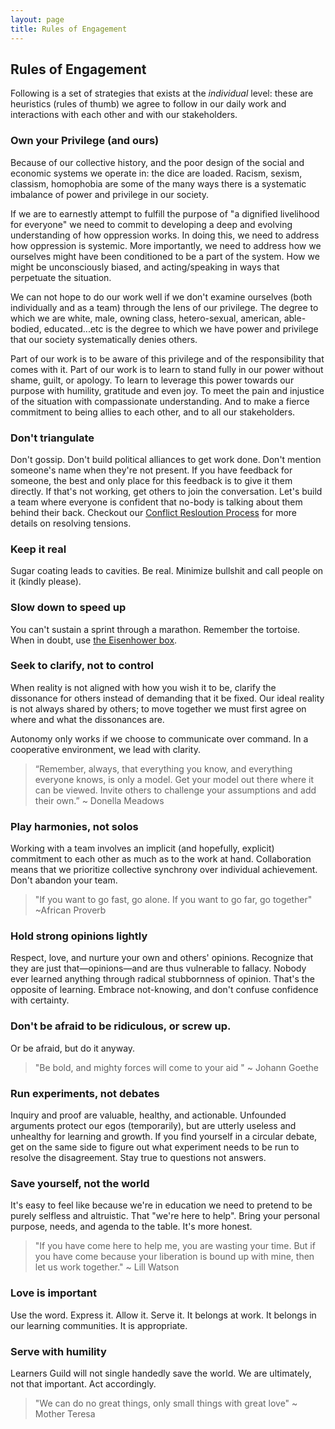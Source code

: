 ```yaml
---
layout: page
title: Rules of Engagement
---
```


## Rules of Engagement

Following is a set of strategies that exists at the _individual_ level: these are heuristics (rules of thumb) we agree to follow in our daily work and interactions with each other and with our stakeholders.

### Own your Privilege (and ours)

Because of our collective history, and the poor design of the social and economic systems we operate in: the dice are loaded. Racism, sexism, classism, homophobia are some of the many ways there is a systematic imbalance of power and privilege in our society.

If we are to earnestly attempt to fulfill the purpose of "a dignified livelihood for everyone" we need to commit to developing a deep and evolving understanding of how oppression works. In doing this, we need to address how oppression is systemic. More importantly, we need to address how we ourselves might have been conditioned to be a part of the system. How we might be unconsciously biased, and acting/speaking in ways that perpetuate the situation.

We can not hope to do our work well if we don't examine ourselves (both individually and as a team) through the lens of our privilege. The degree to which we are white, male, owning class, hetero-sexual, american, able-bodied, educated...etc is the degree to which we have power and privilege that our society systematically denies others.

Part of our work is to be aware of this privilege and of the responsibility that comes with it. Part of our work is to learn to stand fully in our power without shame, guilt, or apology. To learn to leverage this power towards our purpose with humility, gratitude and even joy. To meet the pain and injustice of the situation with compassionate understanding. And to make a fierce commitment to being allies to each other, and to all our stakeholders.

### Don't triangulate

Don't gossip. Don't build political alliances to get work done. Don't mention someone's name when they're not present. If you have feedback for someone, the best and only place for this feedback is to give it them directly. If that's not working, get others to join the conversation. Let's build a team where everyone is confident that no-body is talking about them behind their back. Checkout our [Conflict Resloution Process][conflict-process] for more details on resolving tensions.

### Keep it real

Sugar coating leads to cavities. Be real. Minimize bullshit and call people on it (kindly please).

### Slow down to speed up

You can't sustain a sprint through a marathon. Remember the tortoise. When in doubt, use [the Eisenhower box][eisenhower-box].

### Seek to clarify, not to control

When reality is not aligned with how you wish it to be, clarify the dissonance for others instead of demanding that it be fixed. Our ideal reality is not always shared by others; to move together we must first agree on where and what the dissonances are.

Autonomy only works if we choose to communicate over command. In a cooperative environment, we lead with clarity.

> “Remember, always, that everything you know, and everything everyone knows, is only a model. Get your model out there where it can be viewed. Invite others to challenge your assumptions and add their own.” ~ Donella Meadows

### Play harmonies, not solos

Working with a team involves an implicit (and hopefully, explicit) commitment to each other as much as to the work at hand. Collaboration means that we prioritize collective synchrony over individual achievement. Don't abandon your team.

> "If you want to go fast, go alone. If you want to go far, go together" ~African Proverb

### Hold strong opinions lightly

Respect, love, and nurture your own and others' opinions. Recognize that they are just that—opinions—and are thus vulnerable to fallacy. Nobody ever learned anything through radical stubbornness of opinion. That's the opposite of learning. Embrace not-knowing, and don't confuse confidence with certainty. 

### Don't be afraid to be ridiculous, or screw up.

Or be afraid, but do it anyway.

> "Be bold, and mighty forces will come to your aid " ~ Johann Goethe

### Run experiments, not debates

Inquiry and proof are valuable, healthy, and actionable. Unfounded arguments protect our egos (temporarily), but are utterly useless and unhealthy for learning and growth. If you find yourself in a circular debate, get on the same side to figure out what experiment needs to be run to resolve the disagreement. Stay true to questions not answers.

### Save yourself, not the world

It's easy to feel like because we're in education we need to pretend to be purely selfless and altruistic. That "we're here to help". Bring your personal purpose, needs, and agenda to the table. It's more honest.

> "If you have come here to help me, you are wasting your time. But if you have come because your liberation is bound up with mine, then let us work together." ~ Lill Watson

### Love is important

Use the word. Express it. Allow it. Serve it. It belongs at work. It belongs in our learning communities. It is appropriate.

### Serve with humility

Learners Guild will not single handedly save the world. We are ultimately, not that important. Act accordingly.

> "We can do no great things, only small things with great love" ~ Mother Teresa


[eisenhower-box]: http://jamesclear.com/eisenhower-box
[conflict-process]: Conflict.html
